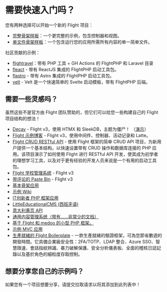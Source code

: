 # 需要快速入门吗？

您有两种选择可以开始一个新的 Flight 项目：

- [完整骨架样板](https://github.com/flightphp/skeleton)：一个更完整的示例，包含控制器和视图。
- [单文件骨架样板](https://github.com/flightphp/skeleton-simple)：一个包含运行您的应用所需所有内容的单一简单文件。

社区贡献的示例：

- [flightravel](https://github.com/fadrian06-templates/flighravel)：带有 PHP 工具 + GH Actions 的 FlightPHP 和 Laravel 目录
- [fleact](https://github.com/flightphp/fleact) - 带有 ReactJS 集成的 FlightPHP 启动工具包。
- [flastro](https://github.com/flightphp/flastro) - 带有 Astro 集成的 FlightPHP 启动工具包。
- [velt](https://github.com/flightphp/velt) - Velt 是一个快速简单的 Svelte 启动模板，带有 FlightPHP 后端。

## 需要一些灵感吗？

虽然这些不是官方由 Flight 团队赞助的，但它们可以给您一些构建自己的 Flight 项目结构的想法！

- [Decay](https://github.com/boxybird/decay) - Flight v3，使用 HTMX 和 SleekDB，主题为僵尸！ （[演示](https://decay.andrewrhyand.com)）
- [Flight 示例博客](https://github.com/n0nag0n/flightphp-blog) - Flight v3，使用中间件、控制器、活动记录和 Latte。
- [Flight CRUD RESTful API](https://github.com/soheilkhaledabdi/php-crud-api-flight) - 使用 Flight 框架的简单 CRUD API 项目，为新用户提供一个基本结构，以快速设置带有 CRUD 操作和数据库连接的 PHP 应用。该项目演示了如何使用 Flight 进行 RESTful API 开发，使其成为初学者的理想学习工具，以及对于更有经验的开发人员来说是一个有用的启动工具包。
- [Flight 学校管理系统](https://github.com/krmu/FlightPHP_School) - Flight v3
- [带评论的 Paste Bin](https://github.com/n0nag0n/commie2) - Flight v3
- [基本骨架应用](https://github.com/markhughes/flight-skeleton)
- [示例 Wiki](https://github.com/Skayo/FlightWiki)
- [IT创新者 PHP 框架应用](https://github.com/itinnovator/myphp-app)
- [LittleEducationalCMS (西班牙语)](https://github.com/casgin/LittleEducationalCMS)
- [意大利黄页 API](https://github.com/chiccomagnus/PGAPI)
- [通用内容管理系统（带有……非常少的文档）](https://github.com/recepuncu/cms)
- [基于 Flight 和 medoo 的小型 PHP 框架。](https://github.com/ycrao/tinyme)
- [示例 MVC 应用](https://github.com/paddypei/Flight-MVC)
- [生產就緒的 Flight Boilerplate](https://github.com/madcoda9000/SecStore) - 一款生產就緒的驗證框架，可為您節省數週的開發時間。它具備企業級安全性：2FA/TOTP、LDAP 整合、Azure SSO、智慧限速、會話指紋辨識、暴力破解保護、安全分析儀表板、全面的稽核日誌記錄以及基於角色的細粒度存取控制。

## 想要分享您自己的示例吗？

如果您有一个项目想要分享，请提交拉取请求以将其添加到此列表中！